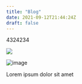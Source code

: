 ```yaml
---
title: "Blog"
date: 2021-09-12T21:44:24Z
draft: false
---
```


4324234

<img src="https://raw.github.com/specialorange/FDXCM/master/doc/controllers_brief.svg">

![image](https://user-images.githubusercontent.com/13944905/133006507-3cb66d5e-0b84-4496-b98f-392d93bb7e33.png)


Lorem ipsum dolor sit amet
